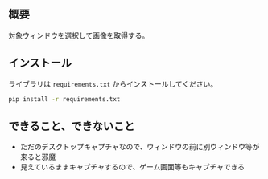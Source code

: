 ## 概要
対象ウィンドウを選択して画像を取得する。

## インストール
ライブラリは `requirements.txt` からインストールしてください。

```sh
pip install -r requirements.txt
```
## できること、できないこと
- ただのデスクトップキャプチャなので、ウィンドウの前に別ウィンドウ等が来ると邪魔
- 見えているままキャプチャするので、ゲーム画面等もキャプチャできる